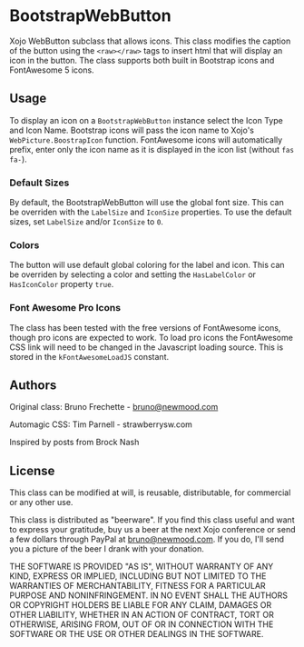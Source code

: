 # BootstrapWebButton
Xojo WebButton subclass that allows icons. This class modifies the caption of the button using the ``<raw></raw>`` tags to insert html that will display an icon in the button. The class supports both built in Bootstrap icons and FontAwesome 5 icons.

## Usage
To display an icon on a `BootstrapWebButton` instance select the Icon Type and Icon Name. Bootstrap icons will pass the icon name to Xojo's `WebPicture.BoostrapIcon` function. FontAwesome icons will automatically prefix, enter only the icon name as it is displayed in the icon list (without `fas fa-`).

### Default Sizes
By default, the BootstrapWebButton will use the global font size. This can be overriden with the `LabelSize` and `IconSize` properties. To use the default sizes, set `LabelSize` and/or `IconSize` to `0`.

### Colors
The button will use default global coloring for the label and icon. This can be overriden by selecting a color and setting the `HasLabelColor` or `HasIconColor` property `true`.

### Font Awesome Pro Icons
The class has been tested with the free versions of FontAwesome icons, though pro icons are expected to work. To load pro icons the FontAwesome CSS link will need to be changed in the Javascript loading source. This is stored in the `kFontAwesomeLoadJS` constant.

## Authors
Original class: Bruno Frechette - bruno@newmood.com

Automagic CSS: Tim Parnell - strawberrysw.com

Inspired by posts from Brock Nash

## License
This class can be modified at will, is reusable, distributable, for commercial or any other use.

This class is distributed as "beerware". If you find this class useful and want to express your gratitude, buy us a beer at the next Xojo conference or send a few dollars through PayPal at bruno@newmood.com. If you do, I'll send you a picture of the beer I drank with your donation.

THE SOFTWARE IS PROVIDED "AS IS", WITHOUT WARRANTY OF ANY KIND, EXPRESS OR IMPLIED, INCLUDING BUT NOT LIMITED TO THE WARRANTIES OF MERCHANTABILITY, FITNESS FOR A PARTICULAR PURPOSE AND NONINFRINGEMENT. IN NO EVENT SHALL THE AUTHORS OR COPYRIGHT HOLDERS BE LIABLE FOR ANY CLAIM, DAMAGES OR OTHER LIABILITY, WHETHER IN AN ACTION OF CONTRACT, TORT OR OTHERWISE, ARISING FROM, OUT OF OR IN CONNECTION WITH THE SOFTWARE OR THE USE OR OTHER DEALINGS IN THE SOFTWARE.